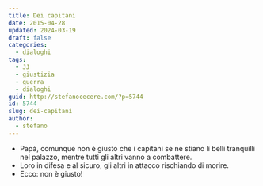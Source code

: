 ```yaml
---
title: Dei capitani
date: 2015-04-28
updated: 2024-03-19
draft: false
categories:
  - dialoghi
tags:
  - JJ
  - giustizia
  - guerra
  - dialoghi
guid: http://stefanocecere.com/?p=5744
id: 5744
slug: dei-capitani
author:
  - stefano
---
```


- Papà, comunque non è giusto che i capitani se ne stiano lí belli tranquilli nel palazzo, mentre tutti gli altri vanno a combattere.
- Loro in difesa e al sicuro, gli altri in attacco rischiando di morire.
- Ecco: non è giusto!
